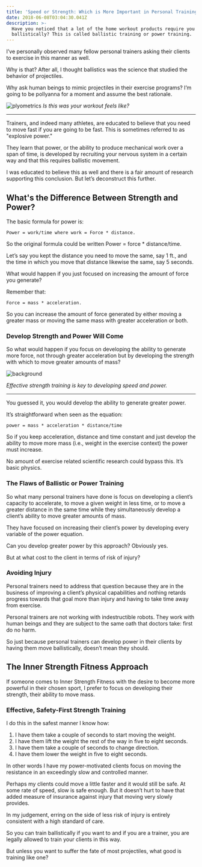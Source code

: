 ```yaml
---
title: 'Speed or Strength: Which is More Important in Personal Training?'
date: 2018-06-08T03:04:30.041Z
description: >-
  Have you noticed that a lot of the home workout products require you to move
  ballistically? This is called ballistic training or power training.
---
```

I’ve personally observed many fellow personal trainers asking their clients to exercise in this manner as well. 

Why is that? After all, I thought ballistics was the science that studied the behavior of projectiles. 

Why ask human beings to mimic projectiles in their exercise programs?  I’m going to be pollyanna for a moment and assume the best rationale.

![plyometrics](https://res.cloudinary.com/icecloud7/image/upload/w_650,q_auto,f_auto/v1563649190/plyometrics_xrbhgv.png "plyomtetrics") _Is this was your workout feels like?_ <hr>

Trainers, and indeed many athletes, are educated to believe that you need to move fast if you are going to be fast. This is sometimes referred to as "explosive power."

They learn that power, or the ability to produce mechanical work over a span of time, is developed by recruiting your nervous system in a certain way and that this requires ballistic movement.

I was educated to believe this as well and there is a fair amount of research supporting this conclusion. But let’s deconstruct this further.

## What's the Difference Between Strength and Power?

The basic formula for power is: 

```
Power = work/time where work = Force * distance.  
```

So the original formula could be written Power = force * distance/time.  

Let’s say you kept the distance you need to move the same, say 1 ft., and the time in which you move that distance likewise the same, say 5 seconds.  

What would happen if you just focused on increasing the amount of force you generate?

Remember that: 

```
Force = mass * acceleration.  
```

So you can increase the amount of force generated by either moving a greater mass or moving the same mass with greater acceleration or both.  

### Develop Strength and Power Will Come

So what would happen if you focus on developing the ability to generate more force, not through greater acceleration but by developing the strength with which to move greater amounts of mass? 

![background](https://res.cloudinary.com/icecloud7/image/upload/w_650,q_auto,f_auto/v1563648911/weight-training-after-50_f2e0do.jpg)

 _Effective strength training is key to developing speed and power._<hr>

You guessed it, you would develop the ability to generate greater power.  

It’s straightforward when seen as the equation: 

```
power = mass * acceleration * distance/time
```

So if you keep acceleration, distance and time constant and just develop the ability to move more mass (i.e., weight in the exercise context) the power must increase. 

No amount of exercise related scientific research could bypass this. It’s basic physics.

### The Flaws of Ballistic or Power Training

So what many personal trainers have done is focus on developing a client’s capacity to accelerate, to move a given weight in less time, or to move a greater distance in the same time while they simultaneously develop a client’s ability to move greater amounts of mass.  

They have focused on increasing their client’s power by developing every variable of the power equation.  

Can you develop greater power by this approach? Obviously yes.  

But at what cost to the client in terms of risk of injury?

### Avoiding Injury

Personal trainers need to address that question because they are in the business of improving a client’s physical capabilities and nothing retards progress towards that goal more than injury and having to take time away from exercise. 

Personal trainers are not working with indestructible robots. They work with human beings and they are subject to the same oath that doctors take: first do no harm.  

So just because personal trainers can develop power in their clients by having them move ballistically, doesn’t mean they should.

## The Inner Strength Fitness Approach

If someone comes to Inner Strength Fitness with the desire to become more powerful in their chosen sport, I prefer to focus on developing their strength, their ability to move mass.  

### Effective, Safety-First Strength Training

I do this in the safest manner I know how:

1. I have them take a couple of seconds to start moving the weight.
2. I have them lift the weight the rest of the way in five to eight seconds.
3. I have them take a couple of seconds to change direction.
4. I have them lower the weight in five to eight seconds.

In other words I have my power-motivated clients focus on moving the resistance in an exceedingly slow and controlled manner. 

Perhaps my clients could move a little faster and it would still be safe. At some rate of speed, slow is safe enough.  But it doesn’t hurt to have that added measure of insurance against injury that moving very slowly provides.

In my judgement, erring on the side of less risk of injury is entirely consistent with a high standard of care. 

So you can train ballistically if you want to and if you are a trainer, you are legally allowed to train your clients in this way.  

But unless you want to suffer the fate of most projectiles, what good is training like one?
